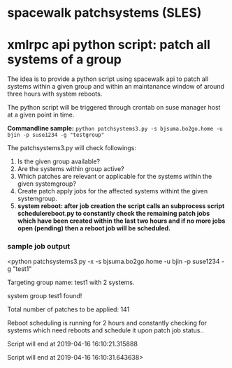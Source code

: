 # spacewalk patchsystems (SLES)
# xmlrpc api python script: patch all systems of a group

The idea is to provide a python script using spacewalk api to patch all systems within a given group and within an maintanance window of around three hours with system reboots.

The python script will be triggered through crontab on suse manager host at a given point in time.

__Commandline sample:__
`python patchsystems3.py -s bjsuma.bo2go.home -u bjin -p suse1234 -g "testgroup"`

The patchsystems3.py will check followings:
1. Is the given group available?
2. Are the systems within group active?
3. Which patches are relevant or applicable for the systems within the given systemgroup?
4. Create patch apply jobs for the affected systems withint the given systemgroup.
5. __system reboot: after job creation the script calls an subprocess script schedulereboot.py to constantly check the remaining patch jobs which have been created within the last two hours and if no more jobs open (pending) then a reboot job will be scheduled.__

### sample job output

<python patchsystems3.py -x -s bjsuma.bo2go.home -u bjin -p suse1234 -g "test1"

Targeting group name: test1      with 2 systems.

system group test1 found!

Total number of patches to be applied: 141

Reboot scheduling is running for 2 hours and constantly checking for systems which need reboots and schedule it upon patch job status..

Script will end at 2019-04-16 16:10:21.315888

Script will end at 2019-04-16 16:10:31.643638>

